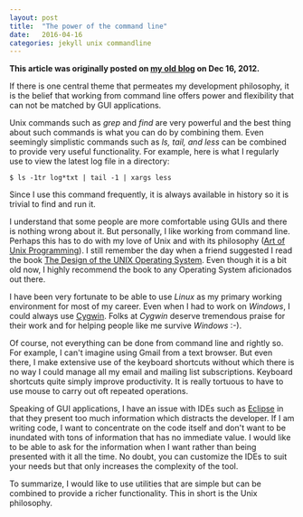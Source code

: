 ```yaml
---
layout: post
title:  "The power of the command line"
date:   2016-04-16
categories: jekyll unix commandline
---
```


**This article was originally posted on [my old
 blog](https://techfortytwo.wordpress.com) on Dec 16, 2012.**

If there is one central theme that permeates my
development philosophy, it is the belief that working from command
line offers power and flexibility that can not be matched by GUI
applications. 

Unix commands such as *grep* and *find* are very
powerful and the best thing about such commands is what you can do by
combining them. Even seemingly simplistic commands such as *ls,
tail, and less* can be combined to provide very useful
functionality. For example, here is what I regularly use to view the
latest log file in a directory: 

```
$ ls -1tr log*txt | tail -1 | xargs less
````

Since I use this command frequently, it is always available in history
so it is trivial to find and run it. 

I understand that some people are more comfortable using GUIs and
there is nothing wrong about it. But personally, I like working from
command line. Perhaps this has to do with my love of Unix and with its
philosophy ([Art of Unix Programming](http://www.catb.org/esr/writings/taoup/html)).
I still remember the day when a friend suggested I read the book
[The Design of the UNIX Operating System](http://www.amazon.com/Design-Operating-System-Prentice-Hall-Software/dp/0132017997).
Even though it is a bit old now, I highly recommend the book to any
Operating System aficionados out there. 

I have been very fortunate to be able to use *Linux* as my primary
working environment for most of my career. Even when I had to work
on *Windows*, I could always use [Cygwin](http://www.cygwin.com). 
Folks at *Cygwin* deserve tremendous praise for their work and for
helping people like me survive *Windows* :-). 

Of course, not everything can be done from command line and
rightly so. For example, I can't imagine using Gmail from a text
browser. But even there, I make extensive use of the keyboard
shortcuts without which there is no way I could manage all my email
and mailing list subscriptions. Keyboard shortcuts quite simply
improve productivity. It is really tortuous to have to use mouse to
carry out oft repeated operations. 

Speaking of GUI applications, I have an issue with IDEs such as 
[Eclipse](http://www.eclipse.org) in that they present too much
information which distracts the developer. If I am writing code, I want to
concentrate on the code itself and don't want to be inundated with
tons of information that has no immediate value. I would like to be
able to ask for the information when I want rather than being
presented with it all the time. No doubt, you can customize the IDEs
to suit your needs but that only increases the complexity of the
tool. 

To summarize, I would like to use utilities that are simple but can be
combined to provide a richer functionality. This in short is the Unix
philosophy. 
